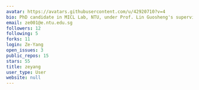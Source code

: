 ```yaml
---
avatar: https://avatars.githubusercontent.com/u/42920710?v=4
bio: PhD candidate in MICL Lab, NTU, under Prof. Lin Guosheng's supervision.
email: ze001@e.ntu.edu.sg
followers: 12
following: 5
forks: 11
login: Ze-Yang
open_issues: 3
public_repos: 15
stars: 55
title: zeyang
user_type: User
website: null
---
```

